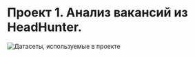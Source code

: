 # Проект 1. Анализ вакансий из HeadHunter.
![Датасеты, используемые в проекте](https://drive.google.com/drive/folders/1DC9gGHBIuVOwSGA8z4_5eENhqL8doZpt)
